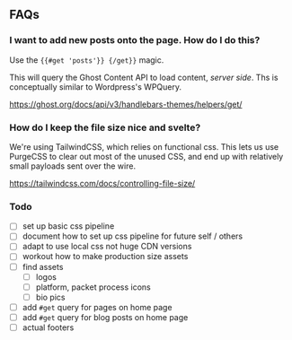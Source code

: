 ## FAQs

### I want to add new posts onto the page. How do I do this?

Use the `{{#get 'posts'}} {/get}}` magic.

This will query the Ghost Content API to load content, _server side_. Ths is conceptually similar to Wordpress's WPQuery.

https://ghost.org/docs/api/v3/handlebars-themes/helpers/get/

### How do I keep the file size nice and svelte?

We're using TailwindCSS, which relies on functional css. This lets us use PurgeCSS to clear out most of the unused CSS, and end up with relatively small payloads sent over the wire.

https://tailwindcss.com/docs/controlling-file-size/

### Todo

- [ ] set up basic css pipeline
- [ ] document how to set up css pipeline for future self / others
- [ ] adapt to use local css not huge CDN versions
- [ ] workout how to make production size assets
- [ ] find assets
  - [ ] logos
  - [ ] platform, packet process icons
  - [ ] bio pics
- [ ] add `#get` query for pages on home page
- [ ] add `#get` query for blog posts on home page
- [ ] actual footers
